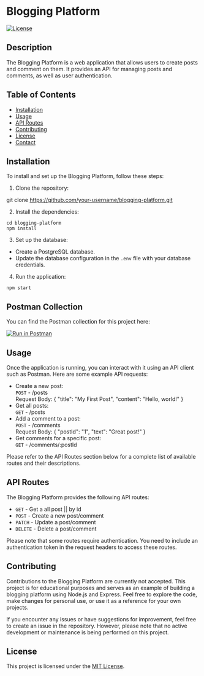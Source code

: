 # Blogging Platform

[![License](https://img.shields.io/badge/license-MIT-blue.svg)](LICENSE)

## Description

The Blogging Platform is a web application that allows users to create posts and comment on them. It provides an API for managing posts and comments, as well as user authentication.

## Table of Contents

- [Installation](#installation)
- [Usage](#usage)
- [API Routes](#api-routes)
- [Contributing](#contributing)
- [License](#license)
- [Contact](#contact)

## Installation

To install and set up the Blogging Platform, follow these steps:

1. Clone the repository:

git clone https://github.com/your-username/blogging-platform.git

2. Install the dependencies:

```
cd blogging-platform
npm install
```

3. Set up the database:

- Create a PostgreSQL database.
- Update the database configuration in the `.env` file with your database credentials.

4. Run the application:

```
npm start
```

## Postman Collection

You can find the Postman collection for this project here:

[![Run in Postman](https://run.pstmn.io/button.svg)](https://god.gw.postman.com/run-collection/28377473-42c9511e-163e-446c-9163-e3d2b4ac2ec7?action=collection%2Ffork&source=rip_markdown&collection-url=entityId%3D28377473-42c9511e-163e-446c-9163-e3d2b4ac2ec7%26entityType%3Dcollection%26workspaceId%3Dbc9c7fa7-6886-4ece-a405-288d44eb1203)

## Usage

Once the application is running, you can interact with it using an API client such as Postman. Here are some example API requests:

- Create a new post:  
  `POST` - /posts  
  Request Body: { "title": "My First Post", "content": "Hello, world!" }
- Get all posts:  
  `GET` - /posts
- Add a comment to a post:  
  `POST` - /comments  
  Request Body: { "postId": "1", "text": "Great post!" }
- Get comments for a specific post:  
  `GET` - /comments/:postId

Please refer to the API Routes section below for a complete list of available routes and their descriptions.

## API Routes

The Blogging Platform provides the following API routes:

- `GET` - Get a all post || by id
- `POST` - Create a new post/comment
- `PATCH` - Update a post/comment
- `DELETE` - Delete a post/comment

Please note that some routes require authentication. You need to include an authentication token in the request headers to access these routes.

## Contributing

Contributions to the Blogging Platform are currently not accepted. This project is for educational purposes and serves as an example of building a blogging platform using Node.js and Express. Feel free to explore the code, make changes for personal use, or use it as a reference for your own projects.

If you encounter any issues or have suggestions for improvement, feel free to create an issue in the repository. However, please note that no active development or maintenance is being performed on this project.

## License

This project is licensed under the [MIT License](LICENSE).
